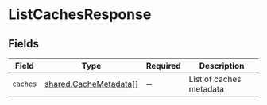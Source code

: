# ListCachesResponse


## Fields

| Field                                                                 | Type                                                                  | Required                                                              | Description                                                           |
| --------------------------------------------------------------------- | --------------------------------------------------------------------- | --------------------------------------------------------------------- | --------------------------------------------------------------------- |
| `caches`                                                              | [shared.CacheMetadata](../../../sdk/models/shared/cachemetadata.md)[] | :heavy_minus_sign:                                                    | List of caches metadata                                               |
